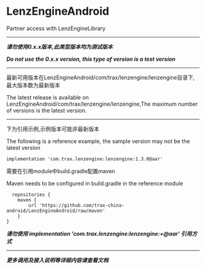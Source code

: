 # LenzEngineAndroid
Partner access with LenzEngineLibrary


------------
***请勿使用0.x.x版本,此类型版本均为测试版本***

***Do not use the 0.x.x version, this type of version is a test version***


------------
最新可用版本在LenzEngineAndroid/com/trax/lenzengine/lenzengine目录下,最大版本数为最新版本
 
 The latest release is available on LenzEngineAndroid/com/trax/lenzengine/lenzengine,The maximum number of versions is the latest version.


------------
下为引用示例,示例版本可能非最新版本
 
 The following is a reference example, the sample version may not be the latest version
	
    implementation 'com.trax.lenzengine:lenzengine:1.3.0@aar'
    
    
需要在引用module中build.gradle配置maven
 
Maven needs to be configured in build.gradle in the reference module
 
      repositories {
        maven {
            url 'https://github.com/trax-china-android/LenzEngineAndroid/raw/maven'
        }
    }
    
    
***请勿使用 implementation 'com.trax.lenzengine:lenzengine:+@aar' 引用方式***

------------
***更多调用及接入说明等详细内容请查看文档***
